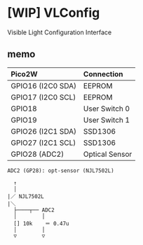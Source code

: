 # [WIP] VLConfig

Visible Light Configuration Interface

## memo

|Pico2W|Connection|
|:--|:--|
|GPIO16 (I2C0 SDA)|EEPROM|
|GPIO17 (I2C0 SCL)|EEPROM|
|GPIO18|User Switch 0|
|GPIO19|User Switch 1|
|GPIO26 (I2C1 SDA)|SSD1306|
|GPIO27 (I2C1 SCL)|SSD1306|
|GPIO28 (ADC2)|Optical Sensor|

```
ADC2 (GP28): opt-sensor (NJL7502L)

  ↑
  │
|／ NJL7502L
|＼
  ├────┬── ADC2
  │        │
  [] 10k    ＝ 0.47u
  │        │
  ▽        ▽
```
